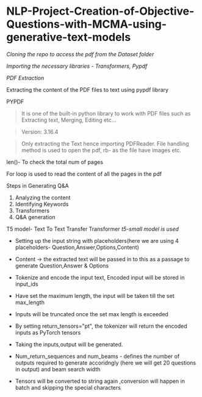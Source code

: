 # NLP-Project-Creation-of-Objective-Questions-with-MCMA-using-generative-text-models

_Cloning the repo to access the pdf from the Dataset folder_

_Importing the necessary libraries - Transformers, Pypdf_

*PDF Extraction*

Extracting the content of the PDF files to text using pypdf library

PYPDF

>It is one of the built-in python library to work with PDF files such as Extracting text, Merging, Editing etc...

>Version: 3.16.4

>Only extracting the Text hence importing PDFReader. File handling method is used to open the pdf, rb- as the file have images etc.

len()- To check the total num of pages 

For loop is used to read the content of all the pages in the pdf

Steps in Generating Q&A

1. Analyzing the content
2. Identifying Keywords
3. Transformers
4. Q&A generation

T5 model- Text To Text Transfer Transformer
 *t5-small model is used*

- Setting up the input string with placeholders(here we are using 4 placeholders- Question,Answer,Options,Content)

- Content -> the extracted text will be passed in to this as a passage to generate Question,Answer & Options

- Tokenize and encode the input text, Encoded input will be stored in input_ids

- Have set the maximum length, the input will be taken till the set max_length

- Inputs will be truncated once the set max length is exceeded

- By setting return_tensors="pt", the tokenizer will return the encoded inputs as PyTorch tensors 

- Taking the inputs,output will be generated.

- Num_return_sequences and num_beams - defines the number of outputs required to generate accoridngly (here we will get 20 questions in output) and beam search width

- Tensors will be converted to string again ,conversion will happen in batch and skipping the special characters


